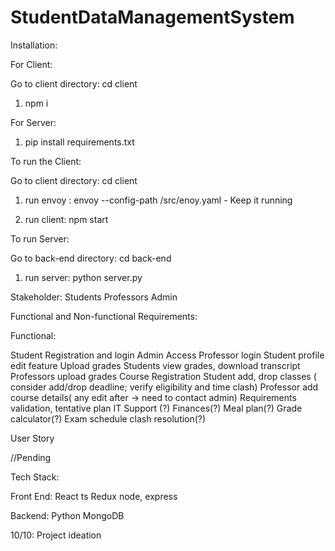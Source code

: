 # StudentDataManagementSystem

Installation:

For Client:

Go to client directory: cd client

1. npm i

For Server:

1. pip install requirements.txt

To run the Client:

Go to client directory: cd client

1. run envoy : envoy --config-path /src/enoy.yaml - Keep it running

2. run client: npm start

To run Server:

Go to back-end directory: cd back-end

1. run server: python server.py


Stakeholder:
Students
Professors
Admin

Functional and Non-functional Requirements:

Functional:

Student Registration and login
Admin Access
Professor login
Student profile edit feature
Upload grades
Students view grades, download transcript
Professors upload grades
Course Registration
Student add, drop classes ( consider add/drop deadline; verify eligibility and time clash)
Professor add course details( any edit after -> need to contact admin)
Requirements validation, tentative plan
 IT Support (?)
Finances(?)
Meal plan(?)
Grade calculator(?)
Exam schedule clash resolution(?)


User Story

//Pending

Tech Stack:

Front End: React ts Redux node, express

Backend: Python MongoDB


10/10: Project ideation









